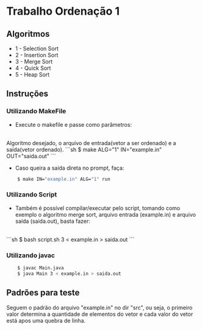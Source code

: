 # Trabalho Ordenação 1

## Algoritmos
- 1 - Selection Sort
- 2 - Insertion Sort
- 3 - Merge Sort
- 4 - Quick Sort
- 5 - Heap Sort

## Instruções
### Utilizando MakeFile
- Execute o makefile e passe como parâmetros:
<br/>
Algoritmo desejado, o arquivo de entrada(vetor a ser ordenado) e a saída(vetor ordenado).
```sh
    $ make ALG="1" IN="example.in" OUT="saida.out"
```

- Caso queira a saída direta no prompt, faça:
```sh
    $ make IN="example.in" ALG="1" run
```
### Utilizando Script
- Também é possível compilar/executar pelo script, tomando como exemplo o algoritmo merge sort, arquivo entrada (example.in) e arquivo saída (saida.out), basta fazer:
<br/>
```sh
    $ bash script.sh 3 < example.in > saida.out
```

### Utilizando javac
```sh
    $ javac Main.java
    $ java Main 3 < example.in > saida.out
```
## Padrões para teste
Seguem o padrão do arquivo "example.in" no dir "src", ou seja, o primeiro valor determina a quantidade de elementos do vetor e cada valor do vetor está apos uma quebra de linha.
